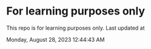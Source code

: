 # For learning purposes only
This repo is for learning purposes only.
Last updated at

Monday, August 28, 2023 12:44:43 AM

